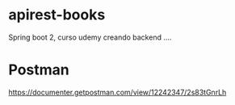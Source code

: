 # apirest-books
Spring boot 2, curso udemy creando backend ....

# Postman 
https://documenter.getpostman.com/view/12242347/2s83tGnrLh
